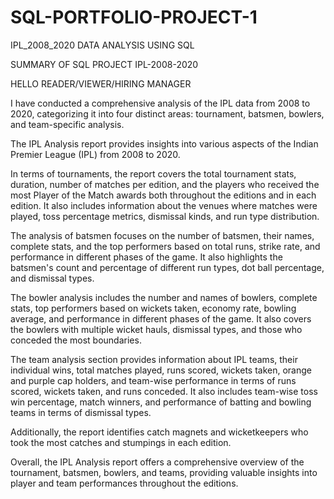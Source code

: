 # SQL-PORTFOLIO-PROJECT-1

IPL_2008_2020 DATA ANALYSIS USING SQL

SUMMARY OF SQL PROJECT IPL-2008-2020

HELLO READER/VIEWER/HIRING MANAGER

I have conducted a comprehensive analysis of the IPL data from 2008 to 2020, categorizing it into four distinct areas: tournament, batsmen, bowlers, and team-specific analysis.

The IPL Analysis report provides insights into various aspects of the Indian Premier League (IPL) from 2008 to 2020.

In terms of tournaments, the report covers the total tournament stats, duration, number of matches per edition, and the players who received the most Player of the Match awards both throughout the editions and in each edition. It also includes information about the venues where matches were played, toss percentage metrics, dismissal kinds, and run type distribution.

The analysis of batsmen focuses on the number of batsmen, their names, complete stats, and the top performers based on total runs, strike rate, and performance in different phases of the game. It also highlights the batsmen's count and percentage of different run types, dot ball percentage, and dismissal types.

The bowler analysis includes the number and names of bowlers, complete stats, top performers based on wickets taken, economy rate, bowling average, and performance in different phases of the game. It also covers the bowlers with multiple wicket hauls, dismissal types, and those who conceded the most boundaries.

The team analysis section provides information about IPL teams, their individual wins, total matches played, runs scored, wickets taken, orange and purple cap holders, and team-wise performance in terms of runs scored, wickets taken, and runs conceded. It also includes team-wise toss win percentage, match winners, and performance of batting and bowling teams in terms of dismissal types.

Additionally, the report identifies catch magnets and wicketkeepers who took the most catches and stumpings in each edition.

Overall, the IPL Analysis report offers a comprehensive overview of the tournament, batsmen, bowlers, and teams, providing valuable insights into player and team performances throughout the editions.
